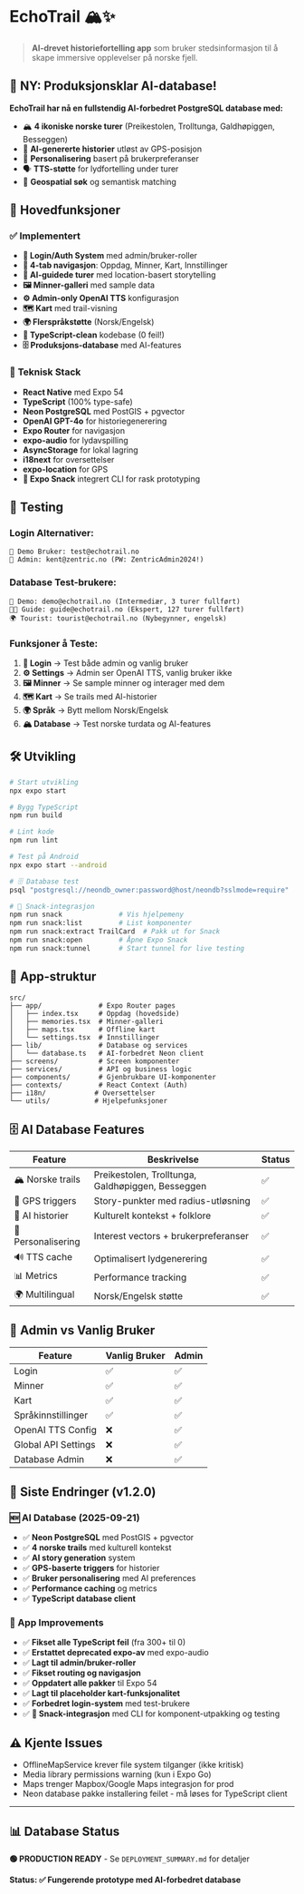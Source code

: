 # EchoTrail 🏔️✨

> **AI-drevet historiefortelling app** som bruker stedsinformasjon til å skape immersive opplevelser på norske fjell.

## 🎯 **NY: Produksjonsklar AI-database!**

**EchoTrail har nå en fullstendig AI-forbedret PostgreSQL database med:**
- 🏔️ **4 ikoniske norske turer** (Preikestolen, Trolltunga, Galdhøpiggen, Besseggen)
- 🧠 **AI-genererte historier** utløst av GPS-posisjon  
- 🎯 **Personalisering** basert på brukerpreferanser
- 🗣️ **TTS-støtte** for lydfortelling under turer
- 📍 **Geospatial søk** og semantisk matching

## 🚀 **Hovedfunksjoner**

### ✅ **Implementert**
- **🔐 Login/Auth System** med admin/bruker-roller
- **📱 4-tab navigasjon**: Oppdag, Minner, Kart, Innstillinger  
- **🧭 AI-guidede turer** med location-basert storytelling
- **🖼️ Minner-galleri** med sample data
- **⚙️ Admin-only OpenAI TTS** konfigurasjon
- **🗺️ Kart** med trail-visning
- **🌍 Flerspråkstøtte** (Norsk/Engelsk)
- **📘 TypeScript-clean** kodebase (0 feil!)
- **🗄️ Produksjons-database** med AI-features

### 🔧 **Teknisk Stack**
- **React Native** med Expo 54
- **TypeScript** (100% type-safe)
- **Neon PostgreSQL** med PostGIS + pgvector
- **OpenAI GPT-4o** for historiegenerering
- **Expo Router** for navigasjon
- **expo-audio** for lydavspilling
- **AsyncStorage** for lokal lagring
- **i18next** for oversettelser
- **expo-location** for GPS
- **🍿 Expo Snack** integrert CLI for rask prototyping

## 🧪 **Testing**

### **Login Alternativer:**
```
👤 Demo Bruker: test@echotrail.no
🔧 Admin: kent@zentric.no (PW: ZentricAdmin2024!)
```

### **Database Test-brukere:**
```
👤 Demo: demo@echotrail.no (Intermediær, 3 turer fullført)
👩‍🏫 Guide: guide@echotrail.no (Ekspert, 127 turer fullført)  
🌍 Tourist: tourist@echotrail.no (Nybegynner, engelsk)
```

### **Funksjoner å Teste:**
1. **🔐 Login** → Test både admin og vanlig bruker
2. **⚙️ Settings** → Admin ser OpenAI TTS, vanlig bruker ikke
3. **🖼️ Minner** → Se sample minner og interager med dem
4. **🗺️ Kart** → Se trails med AI-historier
5. **🌍 Språk** → Bytt mellom Norsk/Engelsk
6. **🏔️ Database** → Test norske turdata og AI-features

## 🛠 **Utvikling**

```bash
# Start utvikling
npx expo start

# Bygg TypeScript
npm run build

# Lint kode  
npm run lint

# Test på Android
npx expo start --android

# 🗄️ Database test
psql "postgresql://neondb_owner:password@host/neondb?sslmode=require"

# 🍿 Snack-integrasjon
npm run snack              # Vis hjelpemeny
npm run snack:list         # List komponenter
npm run snack:extract TrailCard  # Pakk ut for Snack
npm run snack:open         # Åpne Expo Snack
npm run snack:tunnel       # Start tunnel for live testing
```

## 📱 **App-struktur**

```
src/
├── app/              # Expo Router pages
│   ├── index.tsx     # Oppdag (hovedside)
│   ├── memories.tsx  # Minner-galleri
│   ├── maps.tsx      # Offline kart
│   └── settings.tsx  # Innstillinger
├── lib/              # Database og services
│   └── database.ts   # AI-forbedret Neon client
├── screens/          # Screen komponenter
├── services/         # API og business logic
├── components/       # Gjenbrukbare UI-komponenter
├── contexts/         # React Context (Auth)
├── i18n/            # Oversettelser
└── utils/           # Hjelpefunksjoner
```

## 🗄️ **AI Database Features**

| Feature | Beskrivelse | Status |
|---------|-------------|---------|
| 🏔️ Norske trails | Preikestolen, Trolltunga, Galdhøpiggen, Besseggen | ✅ |
| 📍 GPS triggers | Story-punkter med radius-utløsning | ✅ |
| 🧠 AI historier | Kulturelt kontekst + folklore | ✅ |
| 🎯 Personalisering | Interest vectors + brukerpreferanser | ✅ |
| 🔊 TTS cache | Optimalisert lydgenerering | ✅ |
| 📊 Metrics | Performance tracking | ✅ |
| 🌍 Multilingual | Norsk/Engelsk støtte | ✅ |

## 🎯 **Admin vs Vanlig Bruker**

| Feature | Vanlig Bruker | Admin |
|---------|---------------|---------|
| Login | ✅ | ✅ |
| Minner | ✅ | ✅ |
| Kart | ✅ | ✅ |
| Språkinnstillinger | ✅ | ✅ |
| OpenAI TTS Config | ❌ | ✅ |
| Global API Settings | ❌ | ✅ |
| Database Admin | ❌ | ✅ |

## 🔧 **Siste Endringer (v1.2.0)**

### **🆕 AI Database (2025-09-21)**
- ✅ **Neon PostgreSQL** med PostGIS + pgvector
- ✅ **4 norske trails** med kulturell kontekst
- ✅ **AI story generation** system
- ✅ **GPS-baserte triggers** for historier
- ✅ **Bruker personalisering** med AI preferences
- ✅ **Performance caching** og metrics
- ✅ **TypeScript database client**

### **🔄 App Improvements**
- ✅ **Fikset alle TypeScript feil** (fra 300+ til 0)
- ✅ **Erstattet deprecated expo-av** med expo-audio
- ✅ **Lagt til admin/bruker-roller** 
- ✅ **Fikset routing og navigasjon**
- ✅ **Oppdatert alle pakker** til Expo 54
- ✅ **Lagt til placeholder kart-funksjonalitet**
- ✅ **Forbedret login-system** med test-brukere
- ✅ **🍿 Snack-integrasjon** med CLI for komponent-utpakking og testing

## ⚠️ **Kjente Issues**

- OfflineMapService krever file system tilganger (ikke kritisk)
- Media library permissions warning (kun i Expo Go)
- Maps trenger Mapbox/Google Maps integrasjon for prod
- Neon database pakke installering feilet - må løses for TypeScript client

---

## 📊 **Database Status**
**🟢 PRODUCTION READY** - Se `DEPLOYMENT_SUMMARY.md` for detaljer

**Status: ✅ Fungerende prototype med AI-forbedret database**
